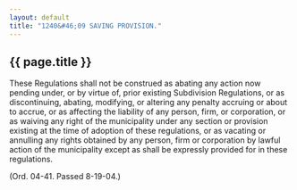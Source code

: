 ```yaml
---
layout: default 
title: "1240&#46;09 SAVING PROVISION."
---
```


{{ page.title }}
----------------

These Regulations shall not be construed as abating any action now
pending under, or by virtue of, prior existing Subdivision Regulations,
or as discontinuing, abating, modifying, or altering any penalty
accruing or about to accrue, or as affecting the liability of any
person, firm, or corporation, or as waiving any right of the
municipality under any section or provision existing at the time of
adoption of these regulations, or as vacating or annulling any rights
obtained by any person, firm or corporation by lawful action of the
municipality except as shall be expressly provided for in these
regulations.

(Ord. 04-41. Passed 8-19-04.)
